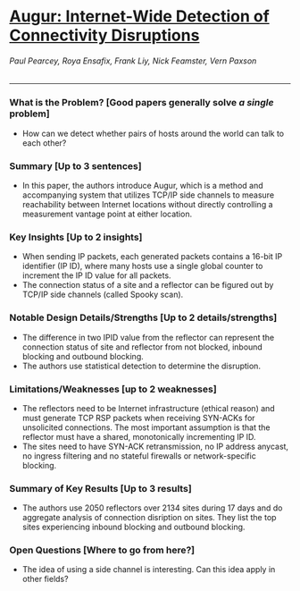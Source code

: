 # [Augur: Internet-Wide Detection of Connectivity Disruptions](https://www.youtube.com/watch?v=_rlPKcvzGx4)

###### Paul Pearcey, Roya Ensafix, Frank Liy, Nick Feamster, Vern Paxson

---

### What is the Problem? [Good papers generally solve *a single* problem]

* How can we detect whether pairs of hosts around the world can talk to each other?

### Summary [Up to 3 sentences]

* In this paper, the authors introduce Augur, which is a method and accompanying system that utilizes TCP/IP side channels to measure reachability between Internet locations without directly controlling a measurement vantage point at either location.

### Key Insights [Up to 2 insights]

* When sending IP packets, each generated packets contains a 16-bit IP identifier (IP ID), where many hosts use a single global counter to increment the IP ID value for all packets.
* The connection status of a site and a reflector can be figured out by TCP/IP side channels (called Spooky scan).

### Notable Design Details/Strengths [Up to 2 details/strengths]

* The difference in two IPID value from the reflector can represent the connection status of site and reflector from not blocked, inbound blocking and outbound blocking.
* The authors use statistical detection to determine the disruption.

### Limitations/Weaknesses [up to 2 weaknesses]

* The reflectors need to be Internet infrastructure (ethical reason) and must generate TCP RSP packets when receiving SYN-ACKs for unsolicited connections. The most important assumption is that the reflector must have a shared, monotonically incrementing IP ID.
* The sites need to have SYN-ACK retransmission, no IP address anycast, no ingress filtering and no stateful firewalls or network-specific blocking.

### Summary of Key Results [Up to 3 results]

* The authors use 2050 reflectors over 2134 sites during 17 days and do aggregate analysis of connection disription on sites. They list the top sites experiencing inbound blocking and outbound blocking.

### Open Questions [Where to go from here?]

* The idea of using a side channel is interesting. Can this idea apply in other fields?
